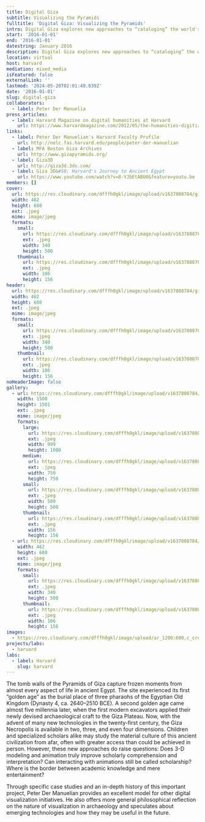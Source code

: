 ```yaml
---
title: Digital Giza
subtitle: Visualizing the Pyramids
fulltitle: 'Digital Giza: Visualizing the Pyramids'
intro: Digital Giza explores new approaches to “cataloging” the world's most famous archeological site, The Pyramids on the Giza Plateau, highlighting efforts at the Museum of Fine Arts Boston and Harvard University.
start: '2016-01-01'
end: '2016-01-01'
datestring: January 2016
description: Digital Giza explores new approaches to “cataloging” the world's most famous archeological site, The Pyramids on the Giza Plateau, highlighting efforts at the…
location: virtual
host: harvard
mediation: mixed_media
isFeatured: false
externalLink: ''
lastmod: '2024-05-20T02:01:49.839Z'
date: '2016-01-01'
slug: digital-giza
collaborators:
  - label: Peter Der Manuelia
press_articles:
  - label: Harvard Magazine on digital humanities at Harvard
    url: https://www.harvardmagazine.com/2012/05/the-humanities-digitized
links:
  - label: Peter Der Manuelian's Harvard Faculty Profile
    url: http://nelc.fas.harvard.edu/people/peter-der-manuelian
  - label: MFA Boston Giza Archives
    url: http://www.gizapyramids.org/
  - label: Giza3D
    url: http://giza3d.3ds.com/
  - label: Giza 3D&#58; Harvard's Journey to Ancient Egypt
    url: https://www.youtube.com/watch?v=8-YJbEtABU0&feature=youtu.be
members: []
cover:
  url: https://res.cloudinary.com/dfffh0gkl/image/upload/v1637808784/giza1_53def346f1.jpg
  width: 462
  height: 680
  ext: .jpeg
  mime: image/jpeg
  formats:
    small:
      url: https://res.cloudinary.com/dfffh0gkl/image/upload/v1637808784/small_giza1_53def346f1.jpg
      ext: .jpeg
      width: 340
      height: 500
    thumbnail:
      url: https://res.cloudinary.com/dfffh0gkl/image/upload/v1637808784/thumbnail_giza1_53def346f1.jpg
      ext: .jpeg
      width: 106
      height: 156
header:
  url: https://res.cloudinary.com/dfffh0gkl/image/upload/v1637808784/giza1_53def346f1.jpg
  width: 462
  height: 680
  ext: .jpeg
  mime: image/jpeg
  formats:
    small:
      url: https://res.cloudinary.com/dfffh0gkl/image/upload/v1637808784/small_giza1_53def346f1.jpg
      ext: .jpeg
      width: 340
      height: 500
    thumbnail:
      url: https://res.cloudinary.com/dfffh0gkl/image/upload/v1637808784/thumbnail_giza1_53def346f1.jpg
      ext: .jpeg
      width: 106
      height: 156
noHeaderImage: false
gallery:
  - url: https://res.cloudinary.com/dfffh0gkl/image/upload/v1637808784/giza2_e29c2d9cc6.jpg
    width: 1500
    height: 1501
    ext: .jpeg
    mime: image/jpeg
    formats:
      large:
        url: https://res.cloudinary.com/dfffh0gkl/image/upload/v1637808785/large_giza2_e29c2d9cc6.jpg
        ext: .jpeg
        width: 999
        height: 1000
      medium:
        url: https://res.cloudinary.com/dfffh0gkl/image/upload/v1637808785/medium_giza2_e29c2d9cc6.jpg
        ext: .jpeg
        width: 750
        height: 750
      small:
        url: https://res.cloudinary.com/dfffh0gkl/image/upload/v1637808786/small_giza2_e29c2d9cc6.jpg
        ext: .jpeg
        width: 500
        height: 500
      thumbnail:
        url: https://res.cloudinary.com/dfffh0gkl/image/upload/v1637808784/thumbnail_giza2_e29c2d9cc6.jpg
        ext: .jpeg
        width: 156
        height: 156
  - url: https://res.cloudinary.com/dfffh0gkl/image/upload/v1637808784/giza1_53def346f1.jpg
    width: 462
    height: 680
    ext: .jpeg
    mime: image/jpeg
    formats:
      small:
        url: https://res.cloudinary.com/dfffh0gkl/image/upload/v1637808784/small_giza1_53def346f1.jpg
        ext: .jpeg
        width: 340
        height: 500
      thumbnail:
        url: https://res.cloudinary.com/dfffh0gkl/image/upload/v1637808784/thumbnail_giza1_53def346f1.jpg
        ext: .jpeg
        width: 106
        height: 156
images:
  - https://res.cloudinary.com/dfffh0gkl/image/upload/ar_1200:600,c_crop/c_limit,h_1200,w_600/v1637808784/giza1_53def346f1.jpg
projects/labs:
  - harvard
labs:
  - label: Harvard
    slug: harvard
---
```

The tomb walls of the Pyramids of Giza capture frozen moments from almost every aspect of life in ancient Egypt. The site experienced its first “golden age” as the burial place of three pharaohs of the Egyptian Old Kingdom (Dynasty 4, ca. 2640–2510 BCE). A second golden age came almost five millennia later, when the first modern excavators applied their newly devised archaeological craft to the Giza Plateau. Now, with the advent of many new technologies in the twenty-first century, the Giza Necropolis is available in two, three, and even four dimensions. Children and specialized scholars alike may study the material culture of this ancient civilization from afar, often with greater access than could be achieved in person. However, these new approaches do raise questions: Does 3-D modeling and animation truly improve scholarly comprehension and interpretation? Can interacting with animations still be called scholarship? Where is the border between academic knowledge and mere entertainment?

Through specific case studies and an in-depth history of this important project, Peter Der Manuelian provides an excellent model for other digital visualization initiatives. He also offers more general philosophical reflection on the nature of visualization in archaeology and speculates about emerging technologies and how they may be useful in the future.